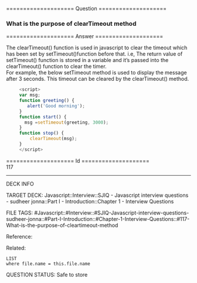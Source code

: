 ==================== Question ====================  

### What is the purpose of clearTimeout method  

==================== Answer ====================  

The clearTimeout() function is used in javascript to clear the timeout which has
been set by setTimeout()function before that. i.e, The return value of
setTimeout() function is stored in a variable and it’s passed into the
clearTimeout() function to clear the timer.  
For example, the below setTimeout method is used to display the message after 3
seconds. This timeout can be cleared by the clearTimeout() method.

```javascript
     <script>
     var msg;
     function greeting() {
        alert('Good morning');
     }
     function start() {
       msg =setTimeout(greeting, 3000);
     }
     function stop() {
         clearTimeout(msg);
     }
     </script>
```

==================== Id ====================  
117
<!--ID: 1707879852065-->

---

DECK INFO

TARGET DECK: Javascript::Interview::SJIQ - Javascript interview questions - sudheer jonna::Part I - Introduction::Chapter 1 - Interview Questions

FILE TAGS: #Javascript::#Interview::#SJIQ-Javascript-interview-questions-sudheer-jonna::#Part-I-Introduction::#Chapter-1-Interview-Questions::#117-What-is-the-purpose-of-cleartimeout-method

Reference:

Related:

```dataview
LIST
where file.name = this.file.name
```
QUESTION STATUS: Safe to store
